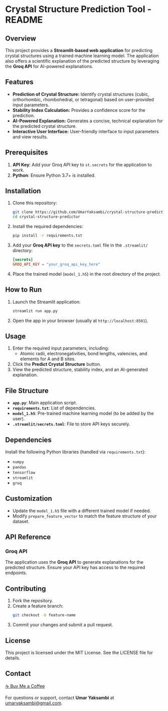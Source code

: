 # Crystal Structure Prediction Tool - README

## Overview
This project provides a **Streamlit-based web application** for predicting crystal structures using a trained machine learning model. The application also offers a scientific explanation of the predicted structure by leveraging the **Groq API** for AI-powered explanations.

## Features
- **Prediction of Crystal Structure:** Identify crystal structures (cubic, orthorhombic, rhombohedral, or tetragonal) based on user-provided input parameters.
- **Stability Index Calculation:** Provides a confidence score for the prediction.
- **AI-Powered Explanation:** Generates a concise, technical explanation for the predicted crystal structure.
- **Interactive User Interface:** User-friendly interface to input parameters and view results.

## Prerequisites
1. **API Key**: Add your Groq API key to `st.secrets` for the application to work.
2. **Python**: Ensure Python 3.7+ is installed.

## Installation
1. Clone this repository:
   ```bash
   git clone https://github.com/UmarYaksambi/crystal-structure-predictor.git
   cd crystal-structure-predictor
   ```
2. Install the required dependencies:
   ```bash
   pip install -r requirements.txt
   ```
3. Add your **Groq API key** to the `secrets.toml` file in the `.streamlit/` directory:
   ```toml
   [secrets]
   GROQ_API_KEY = "your_groq_api_key_here"
   ```
4. Place the trained model (`model_1.h5`) in the root directory of the project.

## How to Run
1. Launch the Streamlit application:
   ```bash
   streamlit run app.py
   ```
2. Open the app in your browser (usually at `http://localhost:8501`).

## Usage
1. Enter the required input parameters, including:
   - Atomic radii, electronegativities, bond lengths, valencies, and elements for A and B sites.
2. Click the **Predict Crystal Structure** button.
3. View the predicted structure, stability index, and an AI-generated explanation.

## File Structure
- **`app.py`**: Main application script.
- **`requirements.txt`**: List of dependencies.
- **`model_1.h5`**: Pre-trained machine learning model (to be added by the user).
- **`.streamlit/secrets.toml`**: File to store API keys securely.

## Dependencies
Install the following Python libraries (handled via `requirements.txt`):
- `numpy`
- `pandas`
- `tensorflow`
- `streamlit`
- `groq`

## Customization
- Update the `model_1.h5` file with a different trained model if needed.
- Modify `prepare_feature_vector` to match the feature structure of your dataset.

## API Reference
### Groq API
The application uses the **Groq API** to generate explanations for the predicted structure. Ensure your API key has access to the required endpoints.

## Contributing
1. Fork the repository.
2. Create a feature branch:
   ```bash
   git checkout -b feature-name
   ```
3. Commit your changes and submit a pull request.

## License
This project is licensed under the MIT License. See the LICENSE file for details.

## Contact
[☕ Buy Me a Coffee](https://www.buymeacoffee.com/umaryaksambi)

For questions or support, contact **Umar Yaksambi** at [umaryaksambi@gmail.com](mailto:umaryaksambi@gmail.com).
